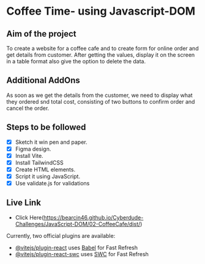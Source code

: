 # Coffee Time- using Javascript-DOM

## Aim of the project

To create a website for a coffee cafe and to create form for online order and get details from customer. After getting the values, display it on the screen in a table format also give the option to delete the data.

## Additional AddOns

As soon as we get the details from the customer, we need to display what they ordered snd total cost, consisting of two buttons to confirm order and cancel the order.

## Steps to be followed

- [x] Sketch it win pen and paper.
- [x] Figma design.
- [x] Install Vite.
- [x] Install TailwindCSS
- [x] Create HTML elements.
- [x] Script it using JavaScript.
- [x] Use validate.js for validations

## Live Link

- Click Here(https://bearcin46.github.io/Cyberdude-Challenges/JavaScript-DOM/02-CoffeeCafe/dist/)

Currently, two official plugins are available:

- [@vitejs/plugin-react](https://github.com/vitejs/vite-plugin-react/blob/main/packages/plugin-react/README.md) uses [Babel](https://babeljs.io/) for Fast Refresh
- [@vitejs/plugin-react-swc](https://github.com/vitejs/vite-plugin-react-swc) uses [SWC](https://swc.rs/) for Fast Refresh
